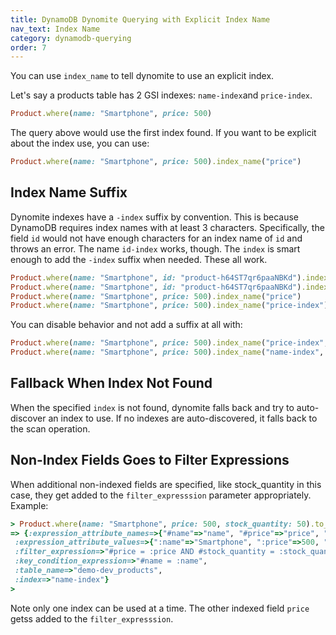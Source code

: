 ```yaml
---
title: DynamoDB Dynomite Querying with Explicit Index Name
nav_text: Index Name
category: dynamodb-querying
order: 7
---
```


You can use `index_name` to tell dynomite to use an explicit index.

Let's say a products table has 2 GSI indexes: `name-index`and `price-index`.

```ruby
Product.where(name: "Smartphone", price: 500)
```

The query above would use the first index found. If you want to be explicit about the index use, you can use:

```ruby
Product.where(name: "Smartphone", price: 500).index_name("price")
```

## Index Name Suffix

Dynomite indexes have a `-index` suffix by convention. This is because DynamoDB requires index names with at least 3 characters. Specifically, the field `id` would not have enough characters for an index name of `id` and throws an error. The name `id-index` works, though. The `index` is smart enough to add the `-index` suffix when needed. These all work.

```ruby
Product.where(name: "Smartphone", id: "product-h64ST7qr6paaNBKd").index_name("id")
Product.where(name: "Smartphone", id: "product-h64ST7qr6paaNBKd").index_name("id-index")
Product.where(name: "Smartphone", price: 500).index_name("price")
Product.where(name: "Smartphone", price: 500).index_name("price-index")
```

You can disable behavior and not add a suffix at all with:

```ruby
Product.where(name: "Smartphone", price: 500).index_name("price-index", suffix: false)
Product.where(name: "Smartphone", price: 500).index_name("name-index", suffix: false)
```

## Fallback When Index Not Found

When the specified `index` is not found, dynomite falls back and try to auto-discover an index to use. If no indexes are auto-discovered, it falls back to the scan operation.

## Non-Index Fields Goes to Filter Expressions

When additional non-indexed fields are specified, like stock_quantity in this case, they get added to the `filter_expresssion` parameter appropriately. Example:

```ruby
> Product.where(name: "Smartphone", price: 500, stock_quantity: 50).to_params
=> {:expression_attribute_names=>{"#name"=>"name", "#price"=>"price", "#stock_quantity"=>"stock_quantity"},
 :expression_attribute_values=>{":name"=>"Smartphone", ":price"=>500, ":stock_quantity"=>50},
 :filter_expression=>"#price = :price AND #stock_quantity = :stock_quantity",
 :key_condition_expression=>"#name = :name",
 :table_name=>"demo-dev_products",
 :index=>"name-index"}
>
```

Note only one index can be used at a time. The other indexed field `price` getss added to the `filter_expresssion`.
